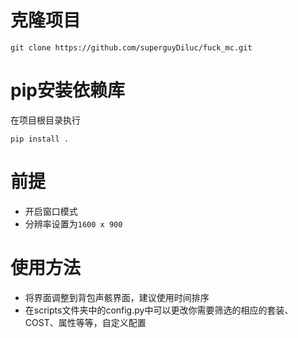 # 克隆项目
```
git clone https://github.com/superguyDiluc/fuck_mc.git
```

# pip安装依赖库
在项目根目录执行
```
pip install .
```

# 前提
- 开启窗口模式
- 分辨率设置为`1600 x 900`

# 使用方法
- 将界面调整到背包声骸界面，建议使用时间排序
- 在scripts文件夹中的config.py中可以更改你需要筛选的相应的套装、COST、属性等等，自定义配置